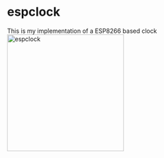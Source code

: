 # espclock
This is my implementation of a ESP8266 based clock
<img width="273" alt="espclock" src="https://cloud.githubusercontent.com/assets/26486146/24177219/60beea14-0e77-11e7-9600-91ca7fef7df3.png">
